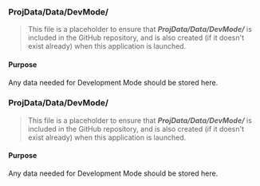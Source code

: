 ﻿### ProjData/Data/DevMode/
> This file is a placeholder to ensure that ***ProjData/Data/DevMode/*** is included in the GitHub repository, and is also
created (if it doesn't exist already) when this application is launched.

#### Purpose
Any data needed for Development Mode should be stored here.

### ProjData/Data/DevMode/
> This file is a placeholder to ensure that ***ProjData/Data/DevMode/*** is included in the GitHub repository, and is also
created (if it doesn't exist already) when this application is launched.

#### Purpose
Any data needed for Development Mode should be stored here.